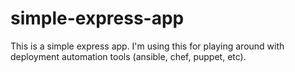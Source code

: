 # simple-express-app
This is a simple express app.  I'm using this for playing around with deployment automation tools (ansible, chef, puppet, etc).
